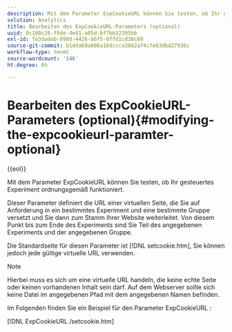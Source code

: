 ```yaml
---
description: Mit dem Parameter ExpCookieURL können Sie testen, ob Ihr gesteuertes Experiment ordnungsgemäß funktioniert.
solution: Analytics
title: Bearbeiten des ExpCookieURL-Parameters (optional)
uuid: 0c160c26-f9de-4e41-a05d-bf7bb32395bb
exl-id: fe3dadab-890d-4426-b6f5-8ffd1cd38c69
source-git-commit: b1dda69a606a16dccca30d2a74c7e63dbd27936c
workflow-type: tm+mt
source-wordcount: '146'
ht-degree: 6%

---
```


# Bearbeiten des ExpCookieURL-Parameters (optional){#modifying-the-expcookieurl-paramter-optional}

{{eol}}

Mit dem Parameter ExpCookieURL können Sie testen, ob Ihr gesteuertes Experiment ordnungsgemäß funktioniert.

Dieser Parameter definiert die URL einer virtuellen Seite, die Sie auf Anforderung in ein bestimmtes Experiment und eine bestimmte Gruppe versetzt und Sie dann zum Stamm Ihrer Website weiterleitet. Von diesem Punkt bis zum Ende des Experiments sind Sie Teil des angegebenen Experiments und der angegebenen Gruppe.

Die Standardseite für diesen Parameter ist [!DNL setcookie.htm], Sie können jedoch jede gültige virtuelle URL verwenden.

>[!NOTE]
>
>Hierbei muss es sich um eine virtuelle URL handeln, die keine echte Seite oder keinen vorhandenen Inhalt sein darf. Auf dem Webserver sollte sich keine Datei im angegebenen Pfad mit dem angegebenen Namen befinden.

Im Folgenden finden Sie ein Beispiel für den Parameter ExpCookieURL :

[!DNL ExpCookieURL /setcookie.htm]
